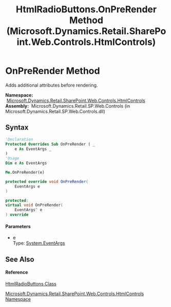 ﻿---
title: HtmlRadioButtons.OnPreRender Method  (Microsoft.Dynamics.Retail.SharePoint.Web.Controls.HtmlControls)
TOCTitle: OnPreRender Method
ms:assetid: M:Microsoft.Dynamics.Retail.SharePoint.Web.Controls.HtmlControls.HtmlRadioButtons.OnPreRender(System.EventArgs)
ms:mtpsurl: https://technet.microsoft.com/en-us/library/microsoft.dynamics.retail.sharepoint.web.controls.htmlcontrols.htmlradiobuttons.onprerender(v=AX.60)
ms:contentKeyID: 62206754
ms.date: 05/18/2015
mtps_version: v=AX.60
f1_keywords:
- Microsoft.Dynamics.Retail.SharePoint.Web.Controls.HtmlControls.HtmlRadioButtons.OnPreRender
dev_langs:
- CSharp
- C++
- VB
---

# OnPreRender Method

Adds additional attributes before rendering.

**Namespace:**  [Microsoft.Dynamics.Retail.SharePoint.Web.Controls.HtmlControls](microsoft-dynamics-retail-sharepoint-web-controls-htmlcontrols-namespace.md)  
**Assembly:**  Microsoft.Dynamics.Retail.SP.Web.Controls (in Microsoft.Dynamics.Retail.SP.Web.Controls.dll)

## Syntax

``` vb
'Declaration
Protected Overrides Sub OnPreRender ( _
    e As EventArgs _
)
'Usage
Dim e As EventArgs

Me.OnPreRender(e)
```

``` csharp
protected override void OnPreRender(
    EventArgs e
)
```

``` c++
protected:
virtual void OnPreRender(
    EventArgs^ e
) override
```

#### Parameters

  - e  
    Type: [System.EventArgs](https://technet.microsoft.com/en-us/library/118wxtk3\(v=ax.60\))  

## See Also

#### Reference

[HtmlRadioButtons Class](htmlradiobuttons-class-microsoft-dynamics-retail-sharepoint-web-controls-htmlcontrols.md)

[Microsoft.Dynamics.Retail.SharePoint.Web.Controls.HtmlControls Namespace](microsoft-dynamics-retail-sharepoint-web-controls-htmlcontrols-namespace.md)

